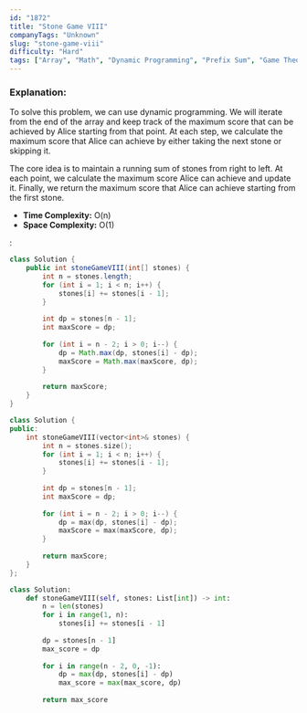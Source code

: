 ```yaml
---
id: "1872"
title: "Stone Game VIII"
companyTags: "Unknown"
slug: "stone-game-viii"
difficulty: "Hard"
tags: ["Array", "Math", "Dynamic Programming", "Prefix Sum", "Game Theory"]
---
```


### Explanation:
To solve this problem, we can use dynamic programming. We will iterate from the end of the array and keep track of the maximum score that can be achieved by Alice starting from that point. At each step, we calculate the maximum score that Alice can achieve by either taking the next stone or skipping it.

The core idea is to maintain a running sum of stones from right to left. At each point, we calculate the maximum score Alice can achieve and update it. Finally, we return the maximum score that Alice can achieve starting from the first stone.

- **Time Complexity:** O(n)
- **Space Complexity:** O(1)

:

```java
class Solution {
    public int stoneGameVIII(int[] stones) {
        int n = stones.length;
        for (int i = 1; i < n; i++) {
            stones[i] += stones[i - 1];
        }
        
        int dp = stones[n - 1];
        int maxScore = dp;
        
        for (int i = n - 2; i > 0; i--) {
            dp = Math.max(dp, stones[i] - dp);
            maxScore = Math.max(maxScore, dp);
        }
        
        return maxScore;
    }
}
```

```cpp
class Solution {
public:
    int stoneGameVIII(vector<int>& stones) {
        int n = stones.size();
        for (int i = 1; i < n; i++) {
            stones[i] += stones[i - 1];
        }
        
        int dp = stones[n - 1];
        int maxScore = dp;
        
        for (int i = n - 2; i > 0; i--) {
            dp = max(dp, stones[i] - dp);
            maxScore = max(maxScore, dp);
        }
        
        return maxScore;
    }
};
```

```python
class Solution:
    def stoneGameVIII(self, stones: List[int]) -> int:
        n = len(stones)
        for i in range(1, n):
            stones[i] += stones[i - 1]
        
        dp = stones[n - 1]
        max_score = dp
        
        for i in range(n - 2, 0, -1):
            dp = max(dp, stones[i] - dp)
            max_score = max(max_score, dp)
        
        return max_score
```